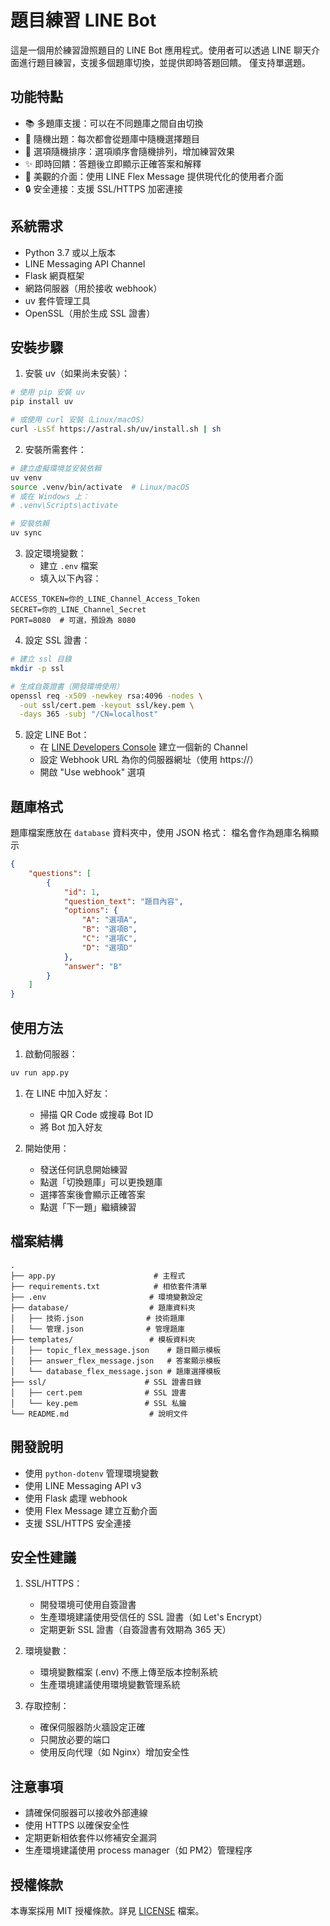 #  題目練習 LINE Bot

這是一個用於練習證照題目的 LINE Bot 應用程式。使用者可以透過 LINE 聊天介面進行題目練習，支援多個題庫切換，並提供即時答題回饋。
僅支持單選題。  

## 功能特點

- 📚 多題庫支援：可以在不同題庫之間自由切換
- 🎯 隨機出題：每次都會從題庫中隨機選擇題目
- 🔄 選項隨機排序：選項順序會隨機排列，增加練習效果
- ✨ 即時回饋：答題後立即顯示正確答案和解釋
- 📱 美觀的介面：使用 LINE Flex Message 提供現代化的使用者介面
- 🔒 安全連接：支援 SSL/HTTPS 加密連接

## 系統需求

- Python 3.7 或以上版本
- LINE Messaging API Channel
- Flask 網頁框架
- 網路伺服器（用於接收 webhook）
- uv 套件管理工具
- OpenSSL（用於生成 SSL 證書）

## 安裝步驟

1. 安裝 uv（如果尚未安裝）：
```bash
# 使用 pip 安裝 uv
pip install uv

# 或使用 curl 安裝（Linux/macOS）
curl -LsSf https://astral.sh/uv/install.sh | sh
```

2. 安裝所需套件：
```bash
# 建立虛擬環境並安裝依賴
uv venv
source .venv/bin/activate  # Linux/macOS
# 或在 Windows 上：
# .venv\Scripts\activate

# 安裝依賴
uv sync
```

3. 設定環境變數：
   - 建立 `.env` 檔案
   - 填入以下內容：
```
ACCESS_TOKEN=你的_LINE_Channel_Access_Token
SECRET=你的_LINE_Channel_Secret
PORT=8080  # 可選，預設為 8080
```

4. 設定 SSL 證書：
```bash
# 建立 ssl 目錄
mkdir -p ssl

# 生成自簽證書（開發環境使用）
openssl req -x509 -newkey rsa:4096 -nodes \
  -out ssl/cert.pem -keyout ssl/key.pem \
  -days 365 -subj "/CN=localhost"
```

5. 設定 LINE Bot：
   - 在 [LINE Developers Console](https://developers.line.biz/console/) 建立一個新的 Channel
   - 設定 Webhook URL 為你的伺服器網址（使用 https://）
   - 開啟 "Use webhook" 選項

## 題庫格式

題庫檔案應放在 `database` 資料夾中，使用 JSON 格式：
檔名會作為題庫名稱顯示  

```json
{
    "questions": [
        {
            "id": 1,
            "question_text": "題目內容",
            "options": {
                "A": "選項A",
                "B": "選項B",
                "C": "選項C",
                "D": "選項D"
            },
            "answer": "B"
        }
    ]
}
```

## 使用方法

1. 啟動伺服器：

```bash
uv run app.py
```

1. 在 LINE 中加入好友：
   - 掃描 QR Code 或搜尋 Bot ID
   - 將 Bot 加入好友

2. 開始使用：
   - 發送任何訊息開始練習
   - 點選「切換題庫」可以更換題庫
   - 選擇答案後會顯示正確答案
   - 點選「下一題」繼續練習

## 檔案結構

```
.
├── app.py                      # 主程式
├── requirements.txt            # 相依套件清單
├── .env                       # 環境變數設定
├── database/                  # 題庫資料夾
│   ├── 技術.json              # 技術題庫
│   └── 管理.json              # 管理題庫
├── templates/                 # 模板資料夾
│   ├── topic_flex_message.json    # 題目顯示模板
│   ├── answer_flex_message.json   # 答案顯示模板
│   └── database_flex_message.json # 題庫選擇模板
├── ssl/                      # SSL 證書目錄
│   ├── cert.pem              # SSL 證書
│   └── key.pem               # SSL 私鑰
└── README.md                  # 說明文件
```

## 開發說明

- 使用 `python-dotenv` 管理環境變數
- 使用 LINE Messaging API v3
- 使用 Flask 處理 webhook
- 使用 Flex Message 建立互動介面
- 支援 SSL/HTTPS 安全連接

## 安全性建議

1. SSL/HTTPS：
   - 開發環境可使用自簽證書
   - 生產環境建議使用受信任的 SSL 證書（如 Let's Encrypt）
   - 定期更新 SSL 證書（自簽證書有效期為 365 天）

2. 環境變數：
   - 環境變數檔案 (.env) 不應上傳至版本控制系統
   - 生產環境建議使用環境變數管理系統

3. 存取控制：
   - 確保伺服器防火牆設定正確
   - 只開放必要的端口
   - 使用反向代理（如 Nginx）增加安全性

## 注意事項

- 請確保伺服器可以接收外部連線
- 使用 HTTPS 以確保安全性
- 定期更新相依套件以修補安全漏洞
- 生產環境建議使用 process manager（如 PM2）管理程序

## 授權條款

本專案採用 MIT 授權條款。詳見 [LICENSE](LICENSE) 檔案。

